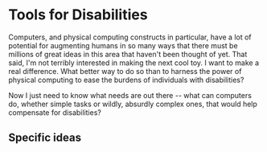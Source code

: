 Tools for Disabilities
======================

Computers, and physical computing constructs in particular, have a lot of potential for augmenting humans in so many ways that there must be millions of great ideas in this area that haven't been thought of yet. That said, I'm not terribly interested in making the next cool toy. I want to make a real difference. What better way to do so than to harness the power of physical computing to ease the burdens of individuals with disabilities?

Now I just need to know what needs are out there -- what can computers do, whether simple tasks or wildly, absurdly complex ones, that would help compensate for disabilities?

## Specific ideas

